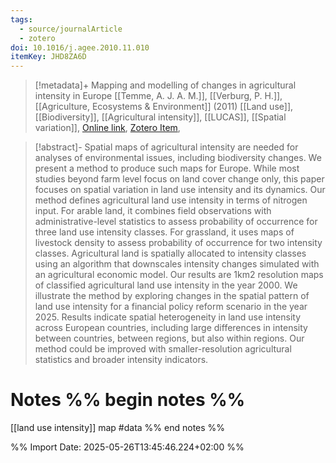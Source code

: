 ```yaml
---
tags:
  - source/journalArticle
  - zotero
doi: 10.1016/j.agee.2010.11.010
itemKey: JHD8ZA6D
---
```

>[!metadata]+
> Mapping and modelling of changes in agricultural intensity in Europe
> [[Temme, A. J. A. M.]], [[Verburg, P. H.]], 
> [[Agriculture, Ecosystems & Environment]] (2011)
> [[Land use]], [[Biodiversity]], [[Agricultural intensity]], [[LUCAS]], [[Spatial variation]], 
> [Online link](https://www.sciencedirect.com/science/article/pii/S0167880910003014), [Zotero Item](zotero://select/library/items/JHD8ZA6D), 

>[!abstract]-
>Spatial maps of agricultural intensity are needed for analyses of environmental issues, including biodiversity changes. We present a method to produce such maps for Europe. While most studies beyond farm level focus on land cover change only, this paper focuses on spatial variation in land use intensity and its dynamics. Our method defines agricultural land use intensity in terms of nitrogen input. For arable land, it combines field observations with administrative-level statistics to assess probability of occurrence for three land use intensity classes. For grassland, it uses maps of livestock density to assess probability of occurrence for two intensity classes. Agricultural land is spatially allocated to intensity classes using an algorithm that downscales intensity changes simulated with an agricultural economic model. Our results are 1km2 resolution maps of classified agricultural land use intensity in the year 2000. We illustrate the method by exploring changes in the spatial pattern of land use intensity for a financial policy reform scenario in the year 2025. Results indicate spatial heterogeneity in land use intensity across European countries, including large differences in intensity between countries, between regions, but also within regions. Our method could be improved with smaller-resolution agricultural statistics and broader intensity indicators.

# Notes %% begin notes %%
[[land use intensity]] map #data 
%% end notes %%




%% Import Date: 2025-05-26T13:45:46.224+02:00 %%
